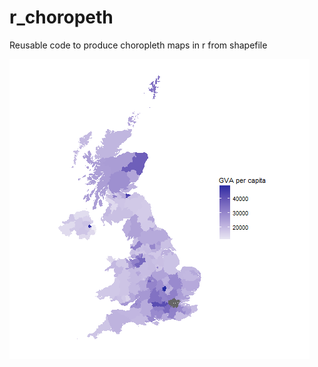 # r_choropeth
Reusable code to produce choropleth maps in r from shapefile

![](gva_per_capita.png?raw=true)
